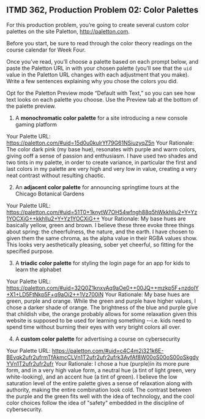 ## ITMD 362, Production Problem 02: Color Palettes

For this production problem, you’re going to create several custom color palettes on the site
Paletton, http://paletton.com.

Before you start, be sure to read through the color theory readings on the course calendar for Week
Four.

Once you’ve read, you’ll choose a palette based on each prompt below, and paste the Paletton URL in
with your chosen palette (you’ll see that the `uid` value in the Paletton URL changes with each
adjustment that you make). Write a few sentences explaining why you chose the colors you did.

Opt for the Paletton Preview mode “Default with Text,” so you can see how text looks on each palette
you choose. Use the Preview tab at the bottom of the palette preview.

1. A **monochromatic color palette** for a site introducing a new console gaming platform

Your Palette URL: https://paletton.com/#uid=15d0u0kulrYf79G61NSiuzyqZ5n
Your Rationale: The color dark pink (my base hue), resonates with purple and warm colors, giving ooff a sense of passion and enthusiasm. I have used two shades and two tints in my palette, in order to create variance, in particular the first and last colors in my palette are very high and very low in value, creating a very neat contrast without resulting chaotic.

2. An **adjacent color palette** for announcing springtime tours at the Chicago Botanical Gardens

Your Palette URL: https://paletton.com/#uid=51T0+1knytW7OH54wfngh88q5hWkkhllu2+Y+Yz1YOCXiG++kkhllu2+Y+Yz1YOCXiG++
Your Rationale: My base hues are basically yellow, green and brown. I believe these three evoke three things about spring: the cheerfulness, the nature, and the earth. I have chosen to given them the same chroma, as the alpha value in their RGBA values show. This looks very aesthetically pleasing, sober yet cheerful, so fitting for the specified purpose.

3. A **triadic color palette** for styling the login page for an app for kids to learn the alphabet

Your Palette URL: https://paletton.com/#uid=32Q0Z1knxvAq9aOe0++00JQ++mzkp5F+nzdolY+X1+LD5FtNkp5F+q9aOi2++1Vz700iN
Your Rationale: My base hues are green, purple and orange. While the green and purple have higher values, I chose a darker shade of orange. The brightness of the blue and purple give that childish vibe, the orange probably allows for some relaxation given this website is supposed to be used for learning something --i.e. kids need to spend time without burning their eyes with very bright colors all over.

4. A **custom color palette** for advertising a course on cybersecurity

Your Palette URL:
https://paletton.com/#uid=c4C4m2j321k6E-BEvqk2ufr2ufrmTfAkmcCLVn1T2ufr2ufr2ufrk3AyfAf8W00oS00oS00oSkgdyYVn1T2ufr2ufr2ufr
Your Rationale: I chose a hue (purple)in its more pure form, and in a very high value form, a neutral hue (a tint of light green, very white-looking), and an accent hue (a tint of green). I believe the low saturation level of the entire palette gives a sense of relaxation along with authority, making the entire combination look cold. The contrast between the purple and the green fits well with the idea of technology, and the cool color choices follow the idea of "safety" embedded in the discipline of cybersecurity.

